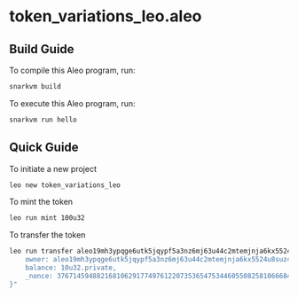 # token_variations_leo.aleo

## Build Guide

To compile this Aleo program, run:
```bash
snarkvm build
```

To execute this Aleo program, run:
```bash
snarkvm run hello
```

## Quick Guide

To initiate a new project

```bash
leo new token_variations_leo
```

To mint the token

```bash
leo run mint 100u32
```

To transfer the token

```bash
leo run transfer aleo19mh3ypqge6utk5jqypf5a3nz6mj63u44c2mtemjnja6kx5524u8suz44hp 10u32 "{
    owner: aleo19mh3ypqge6utk5jqypf5a3nz6mj63u44c2mtemjnja6kx5524u8suz44hp.private,
    balance: 10u32.private,
    _nonce: 3767145948821681062917749761220735365475344605508258106668424643030153899146group.public
}"
```